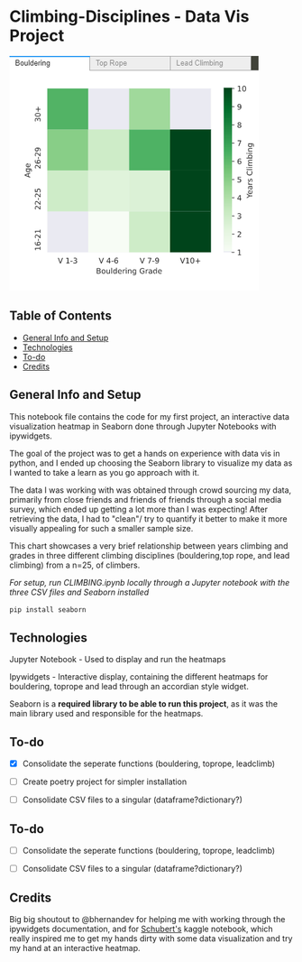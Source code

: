 # Climbing-Disciplines - Data Vis Project
![](images/bouldering_img_1.png)

## Table of Contents 
* [General Info and Setup](#general-info-and-setup)
* [Technologies](#technologies)
* [To-do](#to-do)
* [Credits](#credits)


## General Info and Setup
This notebook file contains the code for my first project, an interactive data visualization heatmap in Seaborn done through Jupyter Notebooks with ipywidgets.

The goal of the project was to get a hands on experience with data vis in python, and I ended up choosing the Seaborn library to visualize my data as I wanted to take a learn as you go approach with it. 

The data I was working with was obtained through crowd sourcing my data, primarily from close friends and friends of friends through a social media survey, which ended up getting  a lot more than I was expecting! After retrieving the data, I had to "clean"/ try to quantify it better to make it more visually appealing for such a smaller sample size. 

This chart showcases a very brief relationship between years climbing and grades in three different climbing disciplines (bouldering,top rope, and lead climbing) from a n=25, of climbers. 

_For setup, run CLIMBING.ipynb locally through a Jupyter notebook with the three CSV files and Seaborn installed_
```sh
pip install seaborn
```

## Technologies
Jupyter Notebook - Used to display and run the heatmaps

Ipywidgets - Interactive display, containing the different heatmaps for bouldering, toprope and lead through an accordian style widget.

Seaborn is a **required library to be able to run this project**, as it was the main library used and responsible for the heatmaps.

## To-do
- [x] Consolidate the seperate functions (bouldering, toprope, leadclimb)
- [ ] Create poetry project for simpler installation
- [ ] Consolidate CSV files to a singular (dataframe?dictionary?)


## To-do
- [ ] Consolidate the seperate functions (bouldering, toprope, leadclimb)

- [ ] Consolidate CSV files to a singular (dataframe?dictionary?)


## Credits 
Big big shoutout to @bhernandev for helping me with working through the ipywidgets documentation, and for [Schubert's](https://www.kaggle.com/spitfire2nd/enthusiast-to-data-professional-what-changes) kaggle notebook, which really inspired me to get my hands dirty with some data visualization and try my hand at an interactive heatmap. 
